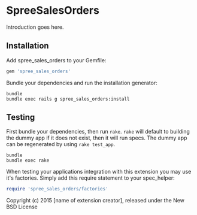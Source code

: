 SpreeSalesOrders
================

Introduction goes here.

Installation
------------

Add spree_sales_orders to your Gemfile:

```ruby
gem 'spree_sales_orders'
```

Bundle your dependencies and run the installation generator:

```shell
bundle
bundle exec rails g spree_sales_orders:install
```

Testing
-------

First bundle your dependencies, then run `rake`. `rake` will default to building the dummy app if it does not exist, then it will run specs. The dummy app can be regenerated by using `rake test_app`.

```shell
bundle
bundle exec rake
```

When testing your applications integration with this extension you may use it's factories.
Simply add this require statement to your spec_helper:

```ruby
require 'spree_sales_orders/factories'
```

Copyright (c) 2015 [name of extension creator], released under the New BSD License
